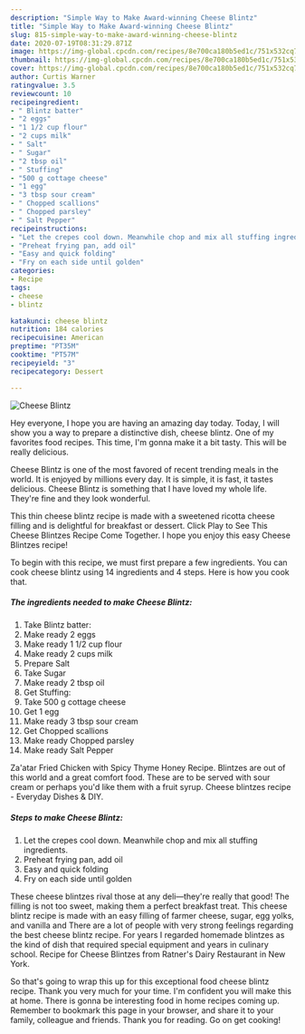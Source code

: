 ```yaml
---
description: "Simple Way to Make Award-winning Cheese Blintz"
title: "Simple Way to Make Award-winning Cheese Blintz"
slug: 815-simple-way-to-make-award-winning-cheese-blintz
date: 2020-07-19T08:31:29.871Z
image: https://img-global.cpcdn.com/recipes/8e700ca180b5ed1c/751x532cq70/cheese-blintz-recipe-main-photo.jpg
thumbnail: https://img-global.cpcdn.com/recipes/8e700ca180b5ed1c/751x532cq70/cheese-blintz-recipe-main-photo.jpg
cover: https://img-global.cpcdn.com/recipes/8e700ca180b5ed1c/751x532cq70/cheese-blintz-recipe-main-photo.jpg
author: Curtis Warner
ratingvalue: 3.5
reviewcount: 10
recipeingredient:
- " Blintz batter"
- "2 eggs"
- "1 1/2 cup flour"
- "2 cups milk"
- " Salt"
- " Sugar"
- "2 tbsp oil"
- " Stuffing"
- "500 g cottage cheese"
- "1 egg"
- "3 tbsp sour cream"
- " Chopped scallions"
- " Chopped parsley"
- " Salt Pepper"
recipeinstructions:
- "Let the crepes cool down. Meanwhile chop and mix all stuffing ingredients."
- "Preheat frying pan, add oil"
- "Easy and quick folding"
- "Fry on each side until golden"
categories:
- Recipe
tags:
- cheese
- blintz

katakunci: cheese blintz 
nutrition: 184 calories
recipecuisine: American
preptime: "PT35M"
cooktime: "PT57M"
recipeyield: "3"
recipecategory: Dessert

---
```



![Cheese Blintz](https://img-global.cpcdn.com/recipes/8e700ca180b5ed1c/751x532cq70/cheese-blintz-recipe-main-photo.jpg)

Hey everyone, I hope you are having an amazing day today. Today, I will show you a way to prepare a distinctive dish, cheese blintz. One of my favorites food recipes. This time, I'm gonna make it a bit tasty. This will be really delicious.

Cheese Blintz is one of the most favored of recent trending meals in the world. It is enjoyed by millions every day. It is simple, it is fast, it tastes delicious. Cheese Blintz is something that I have loved my whole life. They're fine and they look wonderful.

This thin cheese blintz recipe is made with a sweetened ricotta cheese filling and is delightful for breakfast or dessert. Click Play to See This Cheese Blintzes Recipe Come Together. I hope you enjoy this easy Cheese Blintzes recipe!


To begin with this recipe, we must first prepare a few ingredients. You can cook cheese blintz using 14 ingredients and 4 steps. Here is how you cook that.

<!--inarticleads1-->

##### The ingredients needed to make Cheese Blintz:

1. Take  Blintz batter:
1. Make ready 2 eggs
1. Make ready 1 1/2 cup flour
1. Make ready 2 cups milk
1. Prepare  Salt
1. Take  Sugar
1. Make ready 2 tbsp oil
1. Get  Stuffing:
1. Take 500 g cottage cheese
1. Get 1 egg
1. Make ready 3 tbsp sour cream
1. Get  Chopped scallions
1. Make ready  Chopped parsley
1. Make ready  Salt Pepper


Za&#39;atar Fried Chicken with Spicy Thyme Honey Recipe. Blintzes are out of this world and a great comfort food. These are to be served with sour cream or perhaps you&#39;d like them with a fruit syrup. Cheese blintzes recipe - Everyday Dishes &amp; DIY. 

<!--inarticleads2-->

##### Steps to make Cheese Blintz:

1. Let the crepes cool down. Meanwhile chop and mix all stuffing ingredients.
1. Preheat frying pan, add oil
1. Easy and quick folding
1. Fry on each side until golden


These cheese blintzes rival those at any deli—they&#39;re really that good! The filling is not too sweet, making them a perfect breakfast treat. This cheese blintz recipe is made with an easy filling of farmer cheese, sugar, egg yolks, and vanilla and There are a lot of people with very strong feelings regarding the best cheese blintz recipe. For years I regarded homemade blintzes as the kind of dish that required special equipment and years in culinary school. Recipe for Cheese Blintzes from Ratner&#39;s Dairy Restaurant in New York. 

So that's going to wrap this up for this exceptional food cheese blintz recipe. Thank you very much for your time. I'm confident you will make this at home. There is gonna be interesting food in home recipes coming up. Remember to bookmark this page in your browser, and share it to your family, colleague and friends. Thank you for reading. Go on get cooking!
